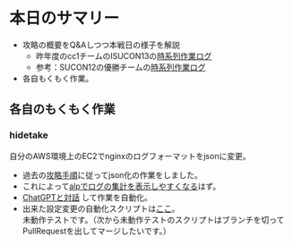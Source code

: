 # 本日のサマリー
- 攻略の概要をQ&Aしつつ本戦日の様子を解説
  - 昨年度のcc1チームのISUCON13の[時系列作業ログ](https://github.com/ChallengeClub/isucon_tips/blob/main/2023/20231125_cc1_timeline.md)
  - 参考：SUCON12の優勝チームの[時系列作業ログ](https://zenn.dev/tohutohu/articles/8c34d1187e1b21)
- 各自もくもく作業。

## 各自のもくもく作業
### hidetake
自分のAWS環境上のEC2でnginxのログフォーマットをjsonに変更。  
- 過去の[攻略手順](https://github.com/ChallengeClub/isucon_tips/blob/main/2023/20230926_nginx_jsonLog.md)に従ってjson化の作業をしました。
- これによって[alpでログの集計を表示しやすくなる](https://github.com/ChallengeClub/isucon_tips/blob/main/2023/20230929_nginx_alp.md)はず。 
- [ChatGPTと対話](https://chatgpt.com/share/671114ee-ebd4-8000-b990-4e630a6a7f2e) して作業を自動化。  
- 出来た設定変更の自動化スクリプトは[ここ](https://github.com/ChallengeClub/isucon_tools/blob/main/11_nginx_log_setup.sh)。  
未動作テストです。（次から未動作テストのスクリプトはブランチを切ってPullRequestを出してマージしたいです。） 

